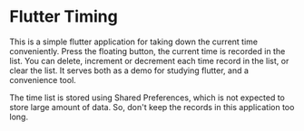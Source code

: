 # Flutter Timing

This is a simple flutter application for taking down the current time conveniently.
Press the floating button, the current time is recorded in the list.
You can delete, increment or decrement each time record in the list, or clear the list.
It serves both as a demo for studying flutter, and a convenience tool.

The time list is stored using Shared Preferences, which is not expected to store large amount of data.
So, don't keep the records in this application too long.

